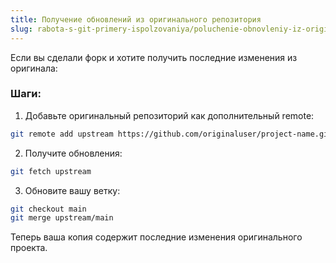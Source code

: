 ```yaml
---
title: Получение обновлений из оригинального репозитория
slug: rabota-s-git-primery-ispolzovaniya/poluchenie-obnovleniy-iz-originalnogo-repozitoriya
---
```


Если вы сделали форк и хотите получить последние изменения из оригинала:

### Шаги:

1. Добавьте оригинальный репозиторий как дополнительный remote:

```bash
git remote add upstream https://github.com/originaluser/project-name.git
```

2. Получите обновления:

```bash
git fetch upstream
```

3. Обновите вашу ветку:

```bash
git checkout main
git merge upstream/main
```

Теперь ваша копия содержит последние изменения оригинального проекта.
